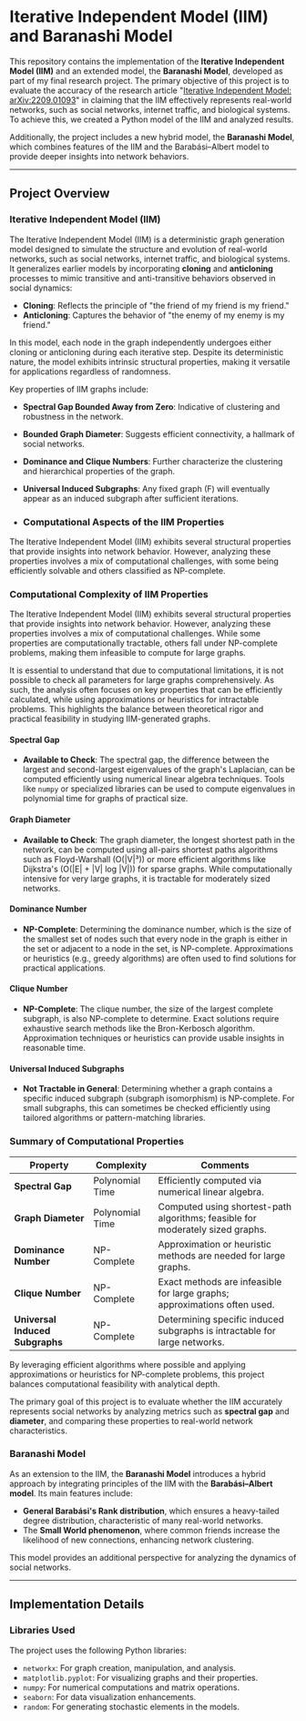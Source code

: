 # Iterative Independent Model (IIM) and Baranashi Model

This repository contains the implementation of the **Iterative Independent Model (IIM)** and an extended model, the **Baranashi Model**, developed as part of my final research project. The primary objective of this project is to evaluate the accuracy of the research article "[Iterative Independent Model: arXiv:2209.01093](https://arxiv.org/pdf/2209.01093)" in claiming that the IIM effectively represents real-world networks, such as social networks, internet traffic, and biological systems. To achieve this, we created a Python model of the IIM and analyzed results. 

Additionally, the project includes a new hybrid model, the **Baranashi Model**, which combines features of the IIM and the Barabási–Albert model to provide deeper insights into network behaviors.

---

## Project Overview

### Iterative Independent Model (IIM)
The Iterative Independent Model (IIM) is a deterministic graph generation model designed to simulate the structure and evolution of real-world networks, such as social networks, internet traffic, and biological systems. It generalizes earlier models by incorporating **cloning** and **anticloning** processes to mimic transitive and anti-transitive behaviors observed in social dynamics:
- **Cloning**: Reflects the principle of "the friend of my friend is my friend."
- **Anticloning**: Captures the behavior of "the enemy of my enemy is my friend."

In this model, each node in the graph independently undergoes either cloning or anticloning during each iterative step. Despite its deterministic nature, the model exhibits intrinsic structural properties, making it versatile for applications regardless of randomness.

Key properties of IIM graphs include:
- **Spectral Gap Bounded Away from Zero**: Indicative of clustering and robustness in the network.
- **Bounded Graph Diameter**: Suggests efficient connectivity, a hallmark of social networks.
- **Dominance and Clique Numbers**: Further characterize the clustering and hierarchical properties of the graph.
- **Universal Induced Subgraphs**: Any fixed graph \(F\) will eventually appear as an induced subgraph after sufficient iterations.

- ### Computational Aspects of the IIM Properties

The Iterative Independent Model (IIM) exhibits several structural properties that provide insights into network behavior. However, analyzing these properties involves a mix of computational challenges, with some being efficiently solvable and others classified as NP-complete.

### **Computational Complexity of IIM Properties**

The Iterative Independent Model (IIM) exhibits several structural properties that provide insights into network behavior. However, analyzing these properties involves a mix of computational challenges. While some properties are computationally tractable, others fall under NP-complete problems, making them infeasible to compute for large graphs. 

It is essential to understand that due to computational limitations, it is not possible to check all parameters for large graphs comprehensively. As such, the analysis often focuses on key properties that can be efficiently calculated, while using approximations or heuristics for intractable problems. This highlights the balance between theoretical rigor and practical feasibility in studying IIM-generated graphs.


#### **Spectral Gap**
- **Available to Check**: The spectral gap, the difference between the largest and second-largest eigenvalues of the graph's Laplacian, can be computed efficiently using numerical linear algebra techniques. Tools like `numpy` or specialized libraries can be used to compute eigenvalues in polynomial time for graphs of practical size.

#### **Graph Diameter**
- **Available to Check**: The graph diameter, the longest shortest path in the network, can be computed using all-pairs shortest paths algorithms such as Floyd-Warshall (O(\|V\|³)) or more efficient algorithms like Dijkstra's (O(\|E\| + \|V\| log \|V\|)) for sparse graphs. While computationally intensive for very large graphs, it is tractable for moderately sized networks.

#### **Dominance Number**
- **NP-Complete**: Determining the dominance number, which is the size of the smallest set of nodes such that every node in the graph is either in the set or adjacent to a node in the set, is NP-complete. Approximations or heuristics (e.g., greedy algorithms) are often used to find solutions for practical applications.

#### **Clique Number**
- **NP-Complete**: The clique number, the size of the largest complete subgraph, is also NP-complete to determine. Exact solutions require exhaustive search methods like the Bron-Kerbosch algorithm. Approximation techniques or heuristics can provide usable insights in reasonable time.

#### **Universal Induced Subgraphs**
- **Not Tractable in General**: Determining whether a graph contains a specific induced subgraph (subgraph isomorphism) is NP-complete. For small subgraphs, this can sometimes be checked efficiently using tailored algorithms or pattern-matching libraries.

### Summary of Computational Properties
| **Property**               | **Complexity**       | **Comments**                                                                 |
|----------------------------|---------------------|-----------------------------------------------------------------------------|
| **Spectral Gap**            | Polynomial Time     | Efficiently computed via numerical linear algebra.                          |
| **Graph Diameter**          | Polynomial Time     | Computed using shortest-path algorithms; feasible for moderately sized graphs. |
| **Dominance Number**        | NP-Complete         | Approximation or heuristic methods are needed for large graphs.             |
| **Clique Number**           | NP-Complete         | Exact methods are infeasible for large graphs; approximations often used.   |
| **Universal Induced Subgraphs** | NP-Complete         | Determining specific induced subgraphs is intractable for large networks.    |

By leveraging efficient algorithms where possible and applying approximations or heuristics for NP-complete problems, this project balances computational feasibility with analytical depth.


The primary goal of this project is to evaluate whether the IIM accurately represents social networks by analyzing metrics such as **spectral gap** and **diameter**, and comparing these properties to real-world network characteristics.


### Baranashi Model
As an extension to the IIM, the **Baranashi Model** introduces a hybrid approach by integrating principles of the IIM with the **Barabási–Albert model**. Its main features include:
- **General Barabási's Rank distribution**, which ensures a heavy-tailed degree distribution, characteristic of many real-world networks.
- The **Small World phenomenon**, where common friends increase the likelihood of new connections, enhancing network clustering.

This model provides an additional perspective for analyzing the dynamics of social networks.

---

## Implementation Details

### Libraries Used
The project uses the following Python libraries:
- `networkx`: For graph creation, manipulation, and analysis.
- `matplotlib.pyplot`: For visualizing graphs and their properties.
- `numpy`: For numerical computations and matrix operations.
- `seaborn`: For data visualization enhancements.
- `random`: For generating stochastic elements in the models.

